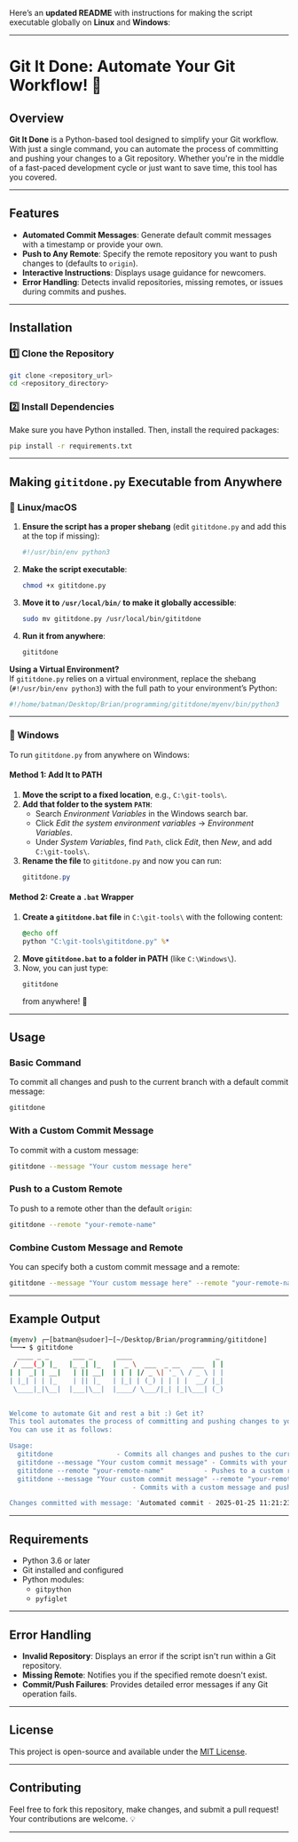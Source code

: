 Here’s an **updated README** with instructions for making the script executable globally on **Linux** and **Windows**:  

---

# Git It Done: Automate Your Git Workflow! 🚀  

## Overview  
**Git It Done** is a Python-based tool designed to simplify your Git workflow. With just a single command, you can automate the process of committing and pushing your changes to a Git repository. Whether you're in the middle of a fast-paced development cycle or just want to save time, this tool has you covered.  

---

## Features  
- **Automated Commit Messages**: Generate default commit messages with a timestamp or provide your own.  
- **Push to Any Remote**: Specify the remote repository you want to push changes to (defaults to `origin`).  
- **Interactive Instructions**: Displays usage guidance for newcomers.  
- **Error Handling**: Detects invalid repositories, missing remotes, or issues during commits and pushes.  

---

## Installation  

### 1️⃣ Clone the Repository  
```bash
git clone <repository_url>
cd <repository_directory>
```

### 2️⃣ Install Dependencies  
Make sure you have Python installed. Then, install the required packages:  
```bash
pip install -r requirements.txt
```

---

## Making `gititdone.py` Executable from Anywhere  

### **🔹 Linux/macOS**  
1. **Ensure the script has a proper shebang** (edit `gititdone.py` and add this at the top if missing):  
   ```python
   #!/usr/bin/env python3
   ```
2. **Make the script executable**:  
   ```bash
   chmod +x gititdone.py
   ```
3. **Move it to `/usr/local/bin/` to make it globally accessible**:  
   ```bash
   sudo mv gititdone.py /usr/local/bin/gititdone
   ```
4. **Run it from anywhere**:  
   ```bash
   gititdone
   ```

**Using a Virtual Environment?**  
If `gititdone.py` relies on a virtual environment, replace the shebang (`#!/usr/bin/env python3`) with the full path to your environment’s Python:  
```python
#!/home/batman/Desktop/Brian/programming/gititdone/myenv/bin/python3
```

---

### **🔹 Windows**  
To run `gititdone.py` from anywhere on Windows:  

#### **Method 1: Add It to PATH**  
1. **Move the script to a fixed location**, e.g., `C:\git-tools\`.  
2. **Add that folder to the system `PATH`**:  
   - Search *Environment Variables* in the Windows search bar.  
   - Click *Edit the system environment variables* → *Environment Variables*.  
   - Under *System Variables*, find `Path`, click *Edit*, then *New*, and add `C:\git-tools\`.  
3. **Rename the file** to `gititdone.py` and now you can run:  
   ```powershell
   gititdone.py
   ```

#### **Method 2: Create a `.bat` Wrapper**  
1. **Create a `gititdone.bat` file** in `C:\git-tools\` with the following content:  
   ```bat
   @echo off
   python "C:\git-tools\gititdone.py" %*
   ```
2. **Move `gititdone.bat` to a folder in PATH** (like `C:\Windows\`).  
3. Now, you can just type:  
   ```powershell
   gititdone
   ```
   from anywhere! 🚀  

---

## Usage  

### Basic Command  
To commit all changes and push to the current branch with a default commit message:  
```bash
gititdone
```

### With a Custom Commit Message  
To commit with a custom message:  
```bash
gititdone --message "Your custom message here"
```

### Push to a Custom Remote  
To push to a remote other than the default `origin`:  
```bash
gititdone --remote "your-remote-name"
```

### Combine Custom Message and Remote  
You can specify both a custom commit message and a remote:  
```bash
gititdone --message "Your custom message here" --remote "your-remote-name"
```

---

## Example Output  
```bash
(myenv) ┌─[batman@sudoer]─[~/Desktop/Brian/programming/gititdone]
└──╼ $ gititdone
  ____ _ _      ___ _      ____                     _ 
 / ___(_) |_   |_ _| |_   |  _ \  ___  _ __   ___  | |
| |  _| | __|   | || __|  | | | |/ _ \| '_ \ / _ \ | |
| |_| | | |_    | || |_   | |_| | (_) | | | |  __/ |_|
 \____|_|\__|  |___|\__|  |____/ \___/|_| |_|\___| (_)
                                                      

Welcome to automate Git and rest a bit :) Get it?
This tool automates the process of committing and pushing changes to your git repository.
You can use it as follows:

Usage:
  gititdone                - Commits all changes and pushes to the current branch with a default message.
  gititdone --message "Your custom commit message" - Commits with your custom message.
  gititdone --remote "your-remote-name"          - Pushes to a custom remote (default is 'origin').
  gititdone --message "Your custom commit message" --remote "your-remote-name"
                               - Commits with a custom message and pushes to a custom remote.

Changes committed with message: 'Automated commit - 2025-01-25 11:21:23'
```

---

## Requirements  
- Python 3.6 or later  
- Git installed and configured  
- Python modules:  
  - `gitpython`  
  - `pyfiglet`  

---

## Error Handling  
- **Invalid Repository**: Displays an error if the script isn't run within a Git repository.  
- **Missing Remote**: Notifies you if the specified remote doesn't exist.  
- **Commit/Push Failures**: Provides detailed error messages if any Git operation fails.  

---

## License  
This project is open-source and available under the [MIT License](LICENSE).  

---

## Contributing  
Feel free to fork this repository, make changes, and submit a pull request! Your contributions are welcome. 💡  

---
